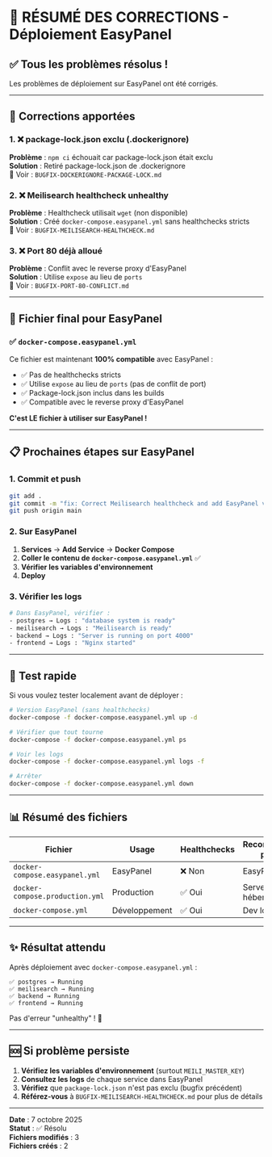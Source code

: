 # 🚀 RÉSUMÉ DES CORRECTIONS - Déploiement EasyPanel

## ✅ Tous les problèmes résolus !

Les problèmes de déploiement sur EasyPanel ont été corrigés.

---

## 🔧 Corrections apportées

### 1. ❌ package-lock.json exclu (.dockerignore)
**Problème** : `npm ci` échouait car package-lock.json était exclu  
**Solution** : Retiré package-lock.json de .dockerignore  
📄 Voir : `BUGFIX-DOCKERIGNORE-PACKAGE-LOCK.md`

### 2. ❌ Meilisearch healthcheck unhealthy
**Problème** : Healthcheck utilisait `wget` (non disponible)  
**Solution** : Créé `docker-compose.easypanel.yml` sans healthchecks stricts  
📄 Voir : `BUGFIX-MEILISEARCH-HEALTHCHECK.md`

### 3. ❌ Port 80 déjà alloué
**Problème** : Conflit avec le reverse proxy d'EasyPanel  
**Solution** : Utilise `expose` au lieu de `ports`  
📄 Voir : `BUGFIX-PORT-80-CONFLICT.md`

---

## 🎯 Fichier final pour EasyPanel

### ✅ `docker-compose.easypanel.yml`

Ce fichier est maintenant **100% compatible** avec EasyPanel :
- ✅ Pas de healthchecks stricts
- ✅ Utilise `expose` au lieu de `ports` (pas de conflit de port)
- ✅ Package-lock.json inclus dans les builds
- ✅ Compatible avec le reverse proxy d'EasyPanel

**C'est LE fichier à utiliser sur EasyPanel !**

---

## 📋 Prochaines étapes sur EasyPanel

### 1. Commit et push

```bash
git add .
git commit -m "fix: Correct Meilisearch healthcheck and add EasyPanel version"
git push origin main
```

### 2. Sur EasyPanel

1. **Services** → **Add Service** → **Docker Compose**
2. **Coller le contenu de `docker-compose.easypanel.yml`** ✅
3. **Vérifier les variables d'environnement**
4. **Deploy**

### 3. Vérifier les logs

```bash
# Dans EasyPanel, vérifier :
- postgres → Logs : "database system is ready"
- meilisearch → Logs : "Meilisearch is ready"
- backend → Logs : "Server is running on port 4000"
- frontend → Logs : "Nginx started"
```

---

## 🧪 Test rapide

Si vous voulez tester localement avant de déployer :

```bash
# Version EasyPanel (sans healthchecks)
docker-compose -f docker-compose.easypanel.yml up -d

# Vérifier que tout tourne
docker-compose -f docker-compose.easypanel.yml ps

# Voir les logs
docker-compose -f docker-compose.easypanel.yml logs -f

# Arrêter
docker-compose -f docker-compose.easypanel.yml down
```

---

## 📊 Résumé des fichiers

| Fichier | Usage | Healthchecks | Recommandé pour |
|---------|-------|--------------|-----------------|
| `docker-compose.easypanel.yml` | EasyPanel | ❌ Non | EasyPanel ✅ |
| `docker-compose.production.yml` | Production | ✅ Oui | Serveur auto-hébergé |
| `docker-compose.yml` | Développement | ✅ Oui | Dev local |

---

## ✨ Résultat attendu

Après déploiement avec `docker-compose.easypanel.yml` :

```
✅ postgres → Running
✅ meilisearch → Running  
✅ backend → Running
✅ frontend → Running
```

Pas d'erreur "unhealthy" ! 🎉

---

## 🆘 Si problème persiste

1. **Vérifiez les variables d'environnement** (surtout `MEILI_MASTER_KEY`)
2. **Consultez les logs** de chaque service dans EasyPanel
3. **Vérifiez** que `package-lock.json` n'est pas exclu (bugfix précédent)
4. **Référez-vous** à `BUGFIX-MEILISEARCH-HEALTHCHECK.md` pour plus de détails

---

**Date** : 7 octobre 2025  
**Statut** : ✅ Résolu  
**Fichiers modifiés** : 3  
**Fichiers créés** : 2
